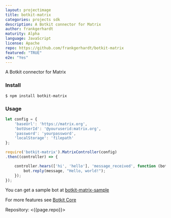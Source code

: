 ```yaml
---
layout: projectimage
title: botkit-matrix
categories: projects sdk
description: A Botkit connector for Matrix
author: frankgerhardt
maturity: Alpha
language: JavaScript
license: Apache
repo: https://github.com/frankgerhardt/botkit-matrix
featured: "TRUE"
e2e: "Yes"
---
```


A Botkit connector for Matrix

### Install

```$ npm install botkit-matrix```

### Usage

```JavaScript
let config = {
    'baseUrl': 'https://matrix.org',
    'botUserId': '@youruserid:matrix.org',
    'password': 'yourpassword',
    'localStorage': 'filepath'
};

require('botkit-matrix').MatrixController(config)
.then((controller) => {

    controller.hears(['hi', 'hello'], 'message_received', function (bot, message) {
        bot.reply(message, "Hello, world!");
    });
});
```

You can get a sample bot at [botkit-matrix-sample](https://github.com/frankgerhardt/botkit-matrix-sample)

For more features see [Botkit Core](https://botkit.ai/docs/core.html)

Repository: <{{page.repo}}>
